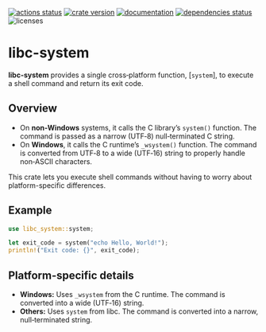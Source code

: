 [![actions status][actions-badge]][actions-url]
[![crate version][crates-version-badge]][crates-url]
[![documentation][docs-badge]][docs-url]
[![dependencies status][deps-badge]][deps-url]
![licenses][licenses-badge]

[actions-badge]: https://github.com/cecton/libc-system/workflows/Rust/badge.svg
[actions-url]: https://github.com/cecton/libc-system/actions
[crates-version-badge]: https://img.shields.io/crates/v/libc-system
[crates-url]: https://crates.io/crates/libc-system
[docs-badge]: https://docs.rs/libc-system/badge.svg
[docs-url]: https://docs.rs/libc-system/
[deps-badge]: https://deps.rs/repo/github/cecton/libc-system/status.svg
[deps-url]: https://deps.rs/crate/libc-system
[licenses-badge]: https://img.shields.io/crates/l/libc-system

<!-- cargo-rdme start -->

# libc-system

**libc-system** provides a single cross‑platform function, [`system`], to execute a shell
command and return its exit code.

## Overview

- On **non‑Windows** systems, it calls the C library’s `system()` function. The command is
  passed as a narrow (UTF‑8) null‑terminated C string.
- On **Windows**, it calls the C runtime’s `_wsystem()` function. The command is converted from
  UTF‑8 to a wide (UTF‑16) string to properly handle non‑ASCII characters.

This crate lets you execute shell commands without having to worry about platform-specific
differences.

## Example

```rust
use libc_system::system;

let exit_code = system("echo Hello, World!");
println!("Exit code: {}", exit_code);
```

## Platform-specific details

- **Windows:** Uses `_wsystem` from the C runtime. The command is converted into a wide
  (UTF‑16) string.
- **Others:** Uses `system` from libc. The command is converted into a narrow, null‑terminated
  string.

<!-- cargo-rdme end -->
